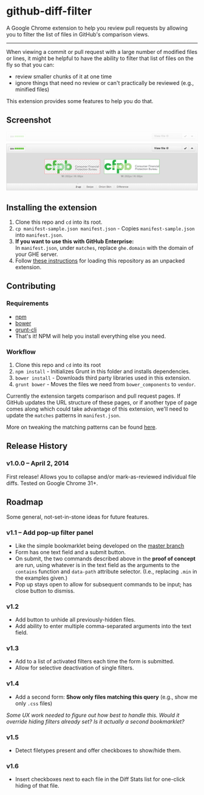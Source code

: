 # github-diff-filter

A Google Chrome extension to help you review pull requests by allowing you to
filter the list of files in GitHub's comparison views.

---

When viewing a commit or pull request with a large number of modified files or lines,
it might be helpful to have the ability to filter that list of files on the fly so that you can:
- review smaller chunks of it at one time
- ignore things that need no review or can't practically be reviewed (e.g., minified files)

This extension provides some features to help you do that.


## Screenshot

![Chrome Extension Screenshot](chrome-extension-screenshot.png)


## Installing the extension

1. Clone this repo and `cd` into its root.
2. `cp manifest-sample.json manifest.json` - Copies `manifest-sample.json` into `manifest.json`.
3. **If you want to use this with GitHub Enterprise:**  
   In `manifest.json`, under `matches`, replace `ghe.domain` with the domain of
   your GHE server.
4. Follow [these instructions](http://developer.chrome.com/extensions/getstarted#unpacked)
   for loading this repository as an unpacked extension.


## Contributing

### Requirements

- [npm](https://npmjs.org/)
- [bower](http://bower.io/#installing-bower)
- [grunt-cli](http://gruntjs.com/getting-started)
- That's it! NPM will help you install everything else you need.

### Workflow

1. Clone this repo and `cd` into its root
2. `npm install` - Initializes Grunt in this folder and installs dependencies.
3. `bower install` - Downloads third party libraries used in this extension.
4. `grunt bower` - Moves the files we need from `bower_components` to `vendor`.

Currently the extension targets comparison and pull request pages.
If GitHub updates the URL structure of these pages, or if another type of page
comes along which could take advantage of this extension, we'll need to update
the `matches` patterns in `manifest.json`.

More on tweaking the matching patterns can be found
[here](http://developer.chrome.com/extensions/content_scripts#match-patterns-globs).


## Release History

### v1.0.0 – April 2, 2014

First release! Allows you to collapse and/or mark-as-reviewed individual file diffs.
Tested on Google Chrome 31+.


## Roadmap

Some general, not-set-in-stone ideas for future features.

### v1.1 – Add pop-up filter panel

- Like the simple bookmarklet being developed on the
  [master branch](https://github.com/Scotchester/github-diff-filter/tree/master)
- Form has one text field and a submit button.
- On submit, the two commands described above in the **proof of concept** are run,
  using whatever is in the text field as the arguments to the
  `contains` function and `data-path` attribute selector.
  (I.e., replacing `.min` in the examples given.)
- Pop up stays open to allow for subsequent commands to be input; has close button to dismiss.

### v1.2

- Add button to unhide all previously-hidden files.
- Add ability to enter multiple comma-separated arguments into the text field.

### v1.3

- Add to a list of activated filters each time the form is submitted.
- Allow for selective deactivation of single filters.

### v1.4

- Add a second form: **Show only files matching this query**
  (e.g., show me only `.css` files)

_Some UX work needed to figure out how best to handle this.
Would it override hiding filters already set?
Is it actually a second bookmarklet?_

### v1.5

- Detect filetypes present and offer checkboxes to show/hide them.

### v1.6

- Insert checkboxes next to each file in the Diff Stats list for one-click hiding of that file.
